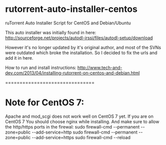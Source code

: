 rutorrent-auto-installer-centos
===============================

ruTorrent Auto Installer Script for CentOS and Debian/Ubuntu

This auto installer was initially found in here:
http://sourceforge.net/projects/autodl-irssi/files/autodl-setup/download

However it's no longer updated by it's original author, and most of the SVNs were outdated which broke the installation.
So I decided to fix the urls and add it in here.

How to run and install instructions:
http://www.tech-and-dev.com/2013/04/installing-rutorrent-on-centos-and-debian.html

===============================

Note for CentOS 7:
==================
Apache and mod_scgi does not work well on CentOS 7 yet. If you are on CentOS 7 You should choose nginx while installing.
And make sure to allow the http/https ports in the firewal:
sudo firewall-cmd --permanent --zone=public --add-service=http 
sudo firewall-cmd --permanent --zone=public --add-service=https
sudo firewall-cmd --reload
